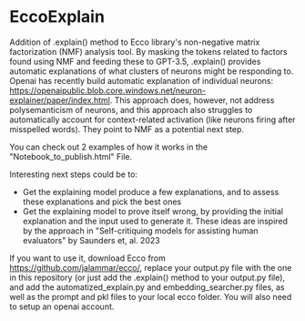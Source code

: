 # EccoExplain
Addition of .explain() method to Ecco library's non-negative matrix factorization (NMF) analysis tool.
By masking the tokens related to factors found using NMF and feeding these to GPT-3.5, .explain() provides automatic explanations of what clusters of neurons might be responding to.
Openai has recently build automatic explanation of individual neurons: https://openaipublic.blob.core.windows.net/neuron-explainer/paper/index.html.
This approach does, however, not address polysemanticism of neurons, and this approach also struggles to automatically account for context-related activation (like neurons firing after misspelled words).
They point to NMF as a potential next step.

You can check out 2 examples of how it works in the "Notebook_to_publish.html" File.

Interesting next steps could be to:
- Get the explaining model produce a few explanations, and to assess these explanations and pick the best ones
- Get the explaining model to prove itself wrong, by providing the initial explanation and the input used to generate it. 
These ideas are inspired by the approach in "Self-critiquing models for assisting human evaluators" by Saunders et, al. 2023 

If you want to use it, download Ecco from https://github.com/jalammar/ecco/, replace your output.py file with the one in this repository (or just add the .explain() method to your output.py file), and add the automatized_explain.py and embedding_searcher.py files, as well as the prompt and pkl files to your local ecco folder.
You will also need to setup an openai account.
